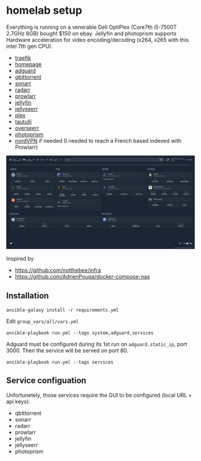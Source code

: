 
# homelab setup

Everything is running on a venerable Dell OptiPlex (Core7th i5-7500T 2.7GHz 8GB) bought $150 on ebay.
Jellyfin and photoprism supports Hardware acceleration for video encoding/decoding (x264, x265 with this intel 7th gen CPU).

- [traefik](https://traefik.io/traefik/)
- [homepage](https://gethomepage.dev/en/installation/)
- [adguard](https://adguard.com/en/welcome.html)
- [qbittorrent](https://www.qbittorrent.org)
- [sonarr](https://sonarr.tv/)
- [radarr](https://radarr.video/)
- [prowlarr](https://prowlarr.com/)
- [jellyfin](https://jellyfin.org/)
- [jellyseerr](https://github.com/Fallenbagel/jellyseerr)
- [plex](https://www.plex.tv/)
- [tautulli](https://tautulli.com)
- [overseerr](https://overseerr.dev/)
- [photoprism](https://www.photoprism.app/)
- [nordVPN](https://nordvpn.com/) if needed (I needed to reach a French based indexed with Prowlarr)

![](images/screen.png)

Inspired by
- https://github.com/notthebee/infra
- https://github.com/AdrienPoupa/docker-compose-nas



## Installation

```
ansible-galaxy install -r requirements.yml
```

Edit `group_vars/all/vars.yml`

```
ansible-playbook run.yml --tags system,adguard,services
```

Adguard must be configured during its 1st run on `adguard.static_ip`, port 3000. Then the service will be served on port 80.

```
ansible-playbook run.yml --tags services
```


## Service configuation

Unfortunetely, those services require the GUI to be configured (local URL + api keys):
  - qbittorrent
  - sonarr
  - radarr
  - prowlarr
  - jellyfin
  - jellyseerr
  - photoprism

